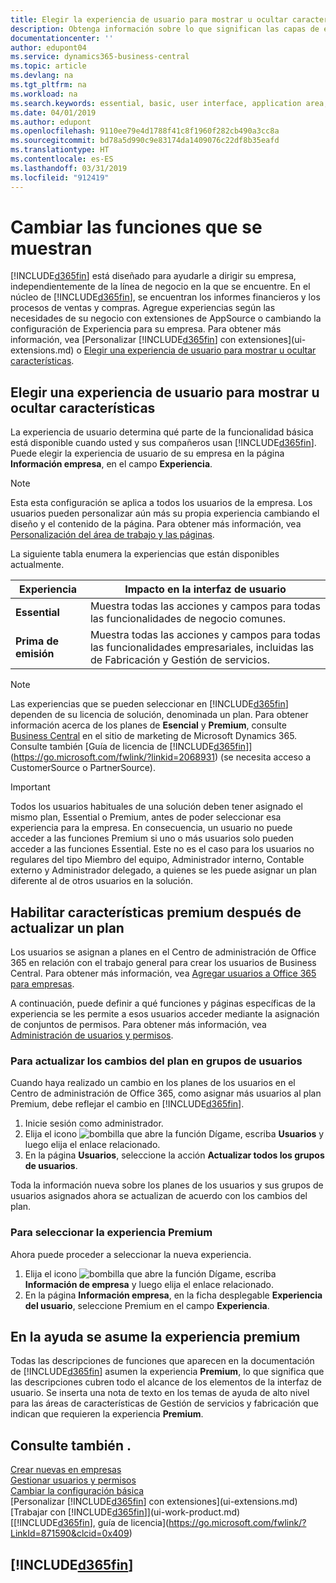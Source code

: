 ```yaml
---
title: Elegir la experiencia de usuario para mostrar u ocultar características avanzadas | Documentos de Microsoft
description: Obtenga información sobre lo que significan las capas de experiencia de usuario Esencial y Premium para la interfaz de usuario, las áreas de aplicación y su empresa.
documentationcenter: ''
author: edupont04
ms.service: dynamics365-business-central
ms.topic: article
ms.devlang: na
ms.tgt_pltfrm: na
ms.workload: na
ms.search.keywords: essential, basic, user interface, application area, experience
ms.date: 04/01/2019
ms.author: edupont
ms.openlocfilehash: 9110ee79e4d1788f41c8f1960f282cb490a3cc8a
ms.sourcegitcommit: bd78a5d990c9e83174da1409076c22df8b35eafd
ms.translationtype: HT
ms.contentlocale: es-ES
ms.lasthandoff: 03/31/2019
ms.locfileid: "912419"
---
```

# <a name="changing-which-features-are-displayed"></a>Cambiar las funciones que se muestran
[!INCLUDE[d365fin](includes/d365fin_md.md)] está diseñado para ayudarle a dirigir su empresa, independientemente de la línea de negocio en la que se encuentre. En el núcleo de [!INCLUDE[d365fin](includes/d365fin_md.md)], se encuentran los informes financieros y los procesos de ventas y compras. Agregue experiencias según las necesidades de su negocio con extensiones de AppSource o cambiando la configuración de Experiencia para su empresa. Para obtener más información, vea [Personalizar [!INCLUDE[d365fin](includes/d365fin_md.md)] con extensiones](ui-extensions.md) o [Elegir una experiencia de usuario para mostrar u ocultar características](ui-experiences.md#choosing-a-user-experience-to-show-or-hide-features).

## <a name="choosing-a-user-experience-to-show-or-hide-features"></a>Elegir una experiencia de usuario para mostrar u ocultar características
La experiencia de usuario determina qué parte de la funcionalidad básica está disponible cuando usted y sus compañeros usan [!INCLUDE[d365fin](includes/d365fin_md.md)]. Puede elegir la experiencia de usuario de su empresa en la página **Información empresa**, en el campo **Experiencia**.

> [!NOTE]  
> Esta esta configuración se aplica a todos los usuarios de la empresa. Los usuarios pueden personalizar aún más su propia experiencia cambiando el diseño y el contenido de la página. Para obtener más información, vea [Personalización del área de trabajo y las páginas](ui-personalization-user.md).  

La siguiente tabla enumera la experiencias que están disponibles actualmente.

| Experiencia | Impacto en la interfaz de usuario |
| --- | --- |
| **Essential** |Muestra todas las acciones y campos para todas las funcionalidades de negocio comunes.|
| **Prima de emisión** |Muestra todas las acciones y campos para todas las funcionalidades empresariales, incluidas las de Fabricación y Gestión de servicios.|

> [!NOTE]  
> Las experiencias que se pueden seleccionar en [!INCLUDE[d365fin](includes/d365fin_md.md)] dependen de su licencia de solución, denominada un plan. Para obtener información acerca de los planes de **Esencial** y **Premium**, consulte [Business Central](https://go.microsoft.com/fwlink/?linkid=870242) en el sitio de marketing de Microsoft Dynamics 365. Consulte también [Guía de licencia de [!INCLUDE[d365fin](includes/d365fin_md.md)]](https://go.microsoft.com/fwlink/?linkid=2068931) (se necesita acceso a CustomerSource o PartnerSource).

> [!IMPORTANT]  
> Todos los usuarios habituales de una solución deben tener asignado el mismo plan, Essential o Premium, antes de poder seleccionar esa experiencia para la empresa. En consecuencia, un usuario no puede acceder a las funciones Premium si uno o más usuarios solo pueden acceder a las funciones Essential. Este no es el caso para los usuarios no regulares del tipo Miembro del equipo, Administrador interno, Contable externo y Administrador delegado, a quienes se les puede asignar un plan diferente al de otros usuarios en la solución.

## <a name="enabling-premium-features-after-upgrading-a-plan"></a>Habilitar características premium después de actualizar un plan
Los usuarios se asignan a planes en el Centro de administración de Office 365 en relación con el trabajo general para crear los usuarios de Business Central. Para obtener más información, vea [Agregar usuarios a Office 365 para empresas](https://support.office.com/en-us/article/Add-users-to-Office-365-for-business-435ccec3-09dd-4587-9ebd-2f3cad6bc2bc).

A continuación, puede definir a qué funciones y páginas específicas de la experiencia se les permite a esos usuarios acceder mediante la asignación de conjuntos de permisos. Para obtener más información, vea [Administración de usuarios y permisos](ui-how-users-permissions.md).

### <a name="to-update-plan-changes-in-users-groups"></a>Para actualizar los cambios del plan en grupos de usuarios
Cuando haya realizado un cambio en los planes de los usuarios en el Centro de administración de Office 365, como asignar más usuarios al plan Premium, debe reflejar el cambio en [!INCLUDE[d365fin](includes/d365fin_md.md)].

1. Inicie sesión como administrador.
2. Elija el icono ![bombilla que abre la función Dígame](media/ui-search/search_small.png "Dígame que desea hacer"), escriba **Usuarios** y luego elija el enlace relacionado.
3. En la página **Usuarios**, seleccione la acción **Actualizar todos los grupos de usuarios**.

Toda la información nueva sobre los planes de los usuarios y sus grupos de usuarios asignados ahora se actualizan de acuerdo con los cambios del plan.

### <a name="to-select-the-premium-experience"></a>Para seleccionar la experiencia Premium
Ahora puede proceder a seleccionar la nueva experiencia.
1. Elija el icono ![bombilla que abre la función Dígame](media/ui-search/search_small.png "Dígame que desea hacer"), escriba **Información de empresa** y luego elija el enlace relacionado.
2. En la página **Información empresa**, en la ficha desplegable **Experiencia del usuario**, seleccione Premium en el campo **Experiencia**.

## <a name="help-assumes-premium-experience"></a>En la ayuda se asume la experiencia premium
Todas las descripciones de funciones que aparecen en la documentación de [!INCLUDE[d365fin](includes/d365fin_md.md)] asumen la experiencia **Premium**, lo que significa que las descripciones cubren todo el alcance de los elementos de la interfaz de usuario. Se inserta una nota de texto en los temas de ayuda de alto nivel para las áreas de características de Gestión de servicios y fabricación que indican que requieren la experiencia **Premium**.

## <a name="see-also"></a>Consulte también .
[Crear nuevas en empresas](about-new-company.md)  
[Gestionar usuarios y permisos](ui-how-users-permissions.md)    
[Cambiar la configuración básica](ui-change-basic-settings.md)  
[Personalizar [!INCLUDE[d365fin](includes/d365fin_md.md)] con extensiones](ui-extensions.md)  
[Trabajar con [!INCLUDE[d365fin](includes/d365fin_md.md)]](ui-work-product.md)  
[[!INCLUDE[d365fin](includes/d365fin_md.md)], guía de licencia](https://go.microsoft.com/fwlink/?LinkId=871590&clcid=0x409)

## [!INCLUDE[d365fin](includes/free_trial_md.md)]  
